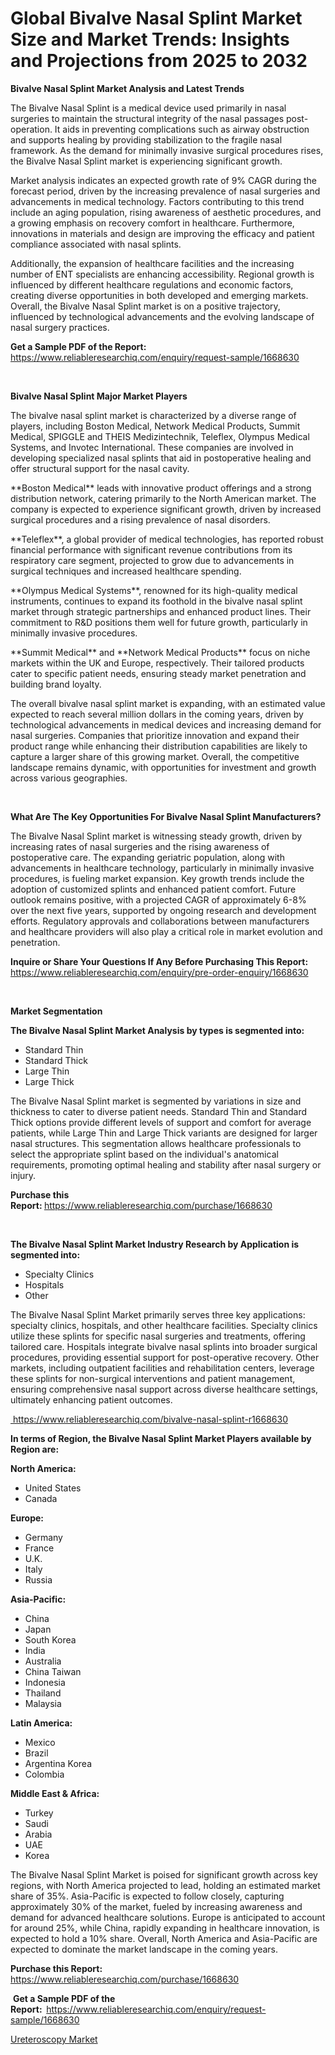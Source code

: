 <p><h1>Global Bivalve Nasal Splint Market Size and Market Trends: Insights and Projections from 2025 to 2032</h1></p><p><strong>Bivalve Nasal Splint Market Analysis and Latest Trends</strong></p>
<p><p>The Bivalve Nasal Splint is a medical device used primarily in nasal surgeries to maintain the structural integrity of the nasal passages post-operation. It aids in preventing complications such as airway obstruction and supports healing by providing stabilization to the fragile nasal framework. As the demand for minimally invasive surgical procedures rises, the Bivalve Nasal Splint market is experiencing significant growth.</p><p>Market analysis indicates an expected growth rate of 9% CAGR during the forecast period, driven by the increasing prevalence of nasal surgeries and advancements in medical technology. Factors contributing to this trend include an aging population, rising awareness of aesthetic procedures, and a growing emphasis on recovery comfort in healthcare. Furthermore, innovations in materials and design are improving the efficacy and patient compliance associated with nasal splints.</p><p>Additionally, the expansion of healthcare facilities and the increasing number of ENT specialists are enhancing accessibility. Regional growth is influenced by different healthcare regulations and economic factors, creating diverse opportunities in both developed and emerging markets. Overall, the Bivalve Nasal Splint market is on a positive trajectory, influenced by technological advancements and the evolving landscape of nasal surgery practices.</p></p>
<p><strong>Get a Sample PDF of the Report:&nbsp;</strong> <a href="https://www.reliableresearchiq.com/enquiry/request-sample/1668630?utm_campaign=3078&utm_medium=2&utm_source=Github&utm_content=ia&utm_term=03032025&utm_id=bivalve-nasal-splint">https://www.reliableresearchiq.com/enquiry/request-sample/1668630</a></p>
<p>&nbsp;</p>
<p><strong>Bivalve Nasal Splint Major Market Players</strong></p>
<p><p>The bivalve nasal splint market is characterized by a diverse range of players, including Boston Medical, Network Medical Products, Summit Medical, SPIGGLE and THEIS Medizintechnik, Teleflex, Olympus Medical Systems, and Invotec International. These companies are involved in developing specialized nasal splints that aid in postoperative healing and offer structural support for the nasal cavity.</p><p>**Boston Medical** leads with innovative product offerings and a strong distribution network, catering primarily to the North American market. The company is expected to experience significant growth, driven by increased surgical procedures and a rising prevalence of nasal disorders.</p><p>**Teleflex**, a global provider of medical technologies, has reported robust financial performance with significant revenue contributions from its respiratory care segment, projected to grow due to advancements in surgical techniques and increased healthcare spending.</p><p>**Olympus Medical Systems**, renowned for its high-quality medical instruments, continues to expand its foothold in the bivalve nasal splint market through strategic partnerships and enhanced product lines. Their commitment to R&D positions them well for future growth, particularly in minimally invasive procedures.</p><p>**Summit Medical** and **Network Medical Products** focus on niche markets within the UK and Europe, respectively. Their tailored products cater to specific patient needs, ensuring steady market penetration and building brand loyalty.</p><p>The overall bivalve nasal splint market is expanding, with an estimated value expected to reach several million dollars in the coming years, driven by technological advancements in medical devices and increasing demand for nasal surgeries. Companies that prioritize innovation and expand their product range while enhancing their distribution capabilities are likely to capture a larger share of this growing market. Overall, the competitive landscape remains dynamic, with opportunities for investment and growth across various geographies.</p></p>
<p>&nbsp;</p>
<p><strong>What Are The Key Opportunities For Bivalve Nasal Splint Manufacturers?</strong></p>
<p><p>The Bivalve Nasal Splint market is witnessing steady growth, driven by increasing rates of nasal surgeries and the rising awareness of postoperative care. The expanding geriatric population, along with advancements in healthcare technology, particularly in minimally invasive procedures, is fueling market expansion. Key growth trends include the adoption of customized splints and enhanced patient comfort. Future outlook remains positive, with a projected CAGR of approximately 6-8% over the next five years, supported by ongoing research and development efforts. Regulatory approvals and collaborations between manufacturers and healthcare providers will also play a critical role in market evolution and penetration.</p></p>
<p><strong>Inquire or Share Your Questions If Any Before Purchasing This Report:</strong> <a href="https://www.reliableresearchiq.com/enquiry/pre-order-enquiry/1668630?utm_campaign=3078&utm_medium=2&utm_source=Github&utm_content=ia&utm_term=03032025&utm_id=bivalve-nasal-splint">https://www.reliableresearchiq.com/enquiry/pre-order-enquiry/1668630</a></p>
<p>&nbsp;</p>
<p><strong>Market Segmentation</strong></p>
<p><strong>The Bivalve Nasal Splint Market Analysis by types is segmented into:</strong></p>
<p><ul><li>Standard Thin</li><li>Standard Thick</li><li>Large Thin</li><li>Large Thick</li></ul></p>
<p><p>The Bivalve Nasal Splint market is segmented by variations in size and thickness to cater to diverse patient needs. Standard Thin and Standard Thick options provide different levels of support and comfort for average patients, while Large Thin and Large Thick variants are designed for larger nasal structures. This segmentation allows healthcare professionals to select the appropriate splint based on the individual's anatomical requirements, promoting optimal healing and stability after nasal surgery or injury.</p></p>
<p><strong>Purchase this Report:&nbsp;</strong><a href="https://www.reliableresearchiq.com/purchase/1668630?utm_campaign=3078&utm_medium=2&utm_source=Github&utm_content=ia&utm_term=03032025&utm_id=bivalve-nasal-splint">https://www.reliableresearchiq.com/purchase/1668630</a></p>
<p>&nbsp;</p>
<p><strong>The Bivalve Nasal Splint Market Industry Research by Application is segmented into:</strong></p>
<p><ul><li>Specialty Clinics</li><li>Hospitals</li><li>Other</li></ul></p>
<p><p>The Bivalve Nasal Splint Market primarily serves three key applications: specialty clinics, hospitals, and other healthcare facilities. Specialty clinics utilize these splints for specific nasal surgeries and treatments, offering tailored care. Hospitals integrate bivalve nasal splints into broader surgical procedures, providing essential support for post-operative recovery. Other markets, including outpatient facilities and rehabilitation centers, leverage these splints for non-surgical interventions and patient management, ensuring comprehensive nasal support across diverse healthcare settings, ultimately enhancing patient outcomes.</p></p>
<p><a href="https://www.reliableresearchiq.com/bivalve-nasal-splint-r1668630?utm_campaign=3078&utm_medium=2&utm_source=Github&utm_content=ia&utm_term=03032025&utm_id=bivalve-nasal-splint">&nbsp;https://www.reliableresearchiq.com/bivalve-nasal-splint-r1668630</a></p>
<p><strong>In terms of Region, the Bivalve Nasal Splint Market Players available by Region are:</strong></p>
<p>
    <p> <strong> North America: </strong>
        <ul>
            <li>United States</li>
            <li>Canada</li>
        </ul>
        </p> 
    <p> <strong> Europe: </strong>
        <ul>
            <li>Germany</li>
            <li>France</li>
            <li>U.K.</li>
            <li>Italy</li>
            <li>Russia</li>
        </ul>
        </p> 
    <p> <strong> Asia-Pacific: </strong>
        <ul>
            <li>China</li>
            <li>Japan</li>
            <li>South Korea</li>
            <li>India</li>
            <li>Australia</li>
            <li>China Taiwan</li>
            <li>Indonesia</li>
            <li>Thailand</li>
            <li>Malaysia</li>
        </ul>
        </p> 
    <p> <strong> Latin America: </strong>
        <ul>
            <li>Mexico</li>
            <li>Brazil</li>
            <li>Argentina Korea</li>
            <li>Colombia</li>
        </ul>
        </p> 
    <p> <strong> Middle East & Africa: </strong>
        <ul>
            <li>Turkey</li>
            <li>Saudi</li>
            <li>Arabia</li>
            <li>UAE</li>
            <li>Korea</li>
        </ul>
    </p>
    </p>
<p><p>The Bivalve Nasal Splint Market is poised for significant growth across key regions, with North America projected to lead, holding an estimated market share of 35%. Asia-Pacific is expected to follow closely, capturing approximately 30% of the market, fueled by increasing awareness and demand for advanced healthcare solutions. Europe is anticipated to account for around 25%, while China, rapidly expanding in healthcare innovation, is expected to hold a 10% share. Overall, North America and Asia-Pacific are expected to dominate the market landscape in the coming years.</p></p>
<p><strong>Purchase this Report: </strong><a href="https://www.reliableresearchiq.com/purchase/1668630?utm_campaign=3078&utm_medium=2&utm_source=Github&utm_content=ia&utm_term=03032025&utm_id=bivalve-nasal-splint">https://www.reliableresearchiq.com/purchase/1668630</a></p>
<p>&nbsp;<strong>Get a Sample PDF of the Report:&nbsp;&nbsp;</strong><a href="https://www.reliableresearchiq.com/enquiry/request-sample/1668630?utm_campaign=3078&utm_medium=2&utm_source=Github&utm_content=ia&utm_term=03032025&utm_id=bivalve-nasal-splint">https://www.reliableresearchiq.com/enquiry/request-sample/1668630</a></p>
<p><strong></strong></p>
<p><p><a href="https://github.com/boccalyver5k/Market-Research-Report-List-1/blob/main/ureteroscopy-market.md?utm_campaign=3078&utm_medium=2&utm_source=Github&utm_content=ia&utm_term=03032025&utm_id=bivalve-nasal-splint">Ureteroscopy Market</a></p></p>